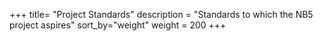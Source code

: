 +++
title= "Project Standards"
description = "Standards to which the NB5 project aspires"
sort_by="weight"
weight = 200
+++
